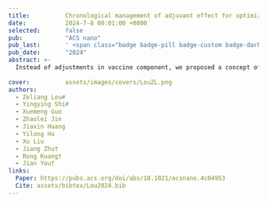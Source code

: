 ```yaml
---
title:          Chronological management of adjuvant effect for optimized mRNA vaccine inspired by natural virus infection
date:           2024-7-8 00:01:00 +0800
selected:       false
pub:            "ACS nano"
pub_last:       ' <span class="badge badge-pill badge-custom badge-dark">Journal</span><span class="badge badge-pill badge-custom badge-success">Research</span>'
pub_date:       "2024"
abstract: >-
  Instead of adjustments in vaccine component, we proposed a concept of chronological management of adjuvant effect to modulate the adaptive immune potency and preference inspired by natural virus infection. By simulating type I interferon expression dynamics during viral infection, three vaccine strategies employing distinct exposure sequences of adjuvant and mRNA have been developed, namely Precede, Coincide, and Follow. Follow, the strategy of adjuvant administration following mRNA, effectively suppressed tumor progression, which was attributed to enhanced mRNA translation, augmented p-MHC I expression, and elevated CD8+ T cell response. Meanwhile, Follow exhibited improved biosafety, characterized by reduced incidences of cardiac and liver toxicity, owing to its alteration to the vaccination microenvironment between successive injections. Our strategy highlights the importance of fine-tuning adjuvant effect dynamics in optimizing mRNA vaccines for clinical application.
  
cover:          assets/images/covers/LouZL.png
authors:
  - Zeliang Lou#
  - Yingying Shi#
  - Xuemeng Guo
  - Zhaolei Jin
  - Jiaxin Huang
  - Yilong Hu
  - Xu Liu
  - Jiang Zhu†
  - Rong Kuang†
  - Jian You†
links:
  Paper: https://pubs.acs.org/doi/abs/10.1021/acsnano.4c04953
  Cite: assets/bibtex/Lou2024.bib
---
```

